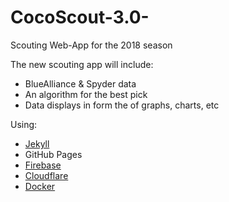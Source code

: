 # CocoScout-3.0-
Scouting Web-App for the 2018 season

The new scouting app will include:
+ BlueAlliance & Spyder data
+ An algorithm for the best pick
+ Data displays in form the of graphs, charts, etc 

Using:
+ [Jekyll][1]
+ GitHub Pages
+ [Firebase][2]
+ [Cloudflare][3]
+ [Docker][4]

[1]:https://jekyllrb.com/
[2]:https://firebase.google.com/
[3]:https://www.cloudflare.com/
[4]:https://www.docker.com/
